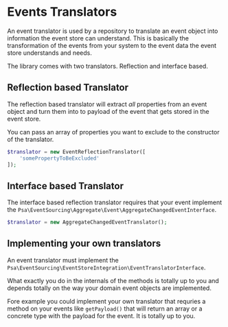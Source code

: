# Events Translators

An event translator is used by a repository to translate an event object into information the event store can understand. This is basically the transformation of the events from your system to the event data the event store understands and needs.

The library comes with two translators. Reflection and interface based.

## Reflection based Translator

The reflection based translator will extract *all* properties from an event object and turn them into to payload of  the event that gets stored in the event store.

You can pass an array of properties you want to exclude to the constructor of the translator.

```php
$translator = new EventReflectionTranslator([
    'somePropertyToBeExcluded'
]);
```

## Interface based Translator

The interface based reflection translator requires that your event implement the `Psa\EventSourcing\Aggregate\Event\AggregateChangedEventInterface`. 

```php
$translator = new AggregateChangedEventTranslator();
```

## Implementing your own translators

An event translator must implement the `Psa\EventSourcing\EventStoreIntegration\EventTranslatorInterface`.

What exactly you do in the internals of the methods is totally up to you and depends totally on the way your domain event objects are implemented.

Fore example you could implement your own translator that requries a method on your events like `getPayload()` that will return an array or a concrete type with the payload for the event. It is totally up to you.

